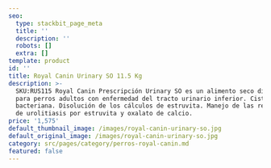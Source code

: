 ```yaml
---
seo:
  type: stackbit_page_meta
  title: ''
  description: ''
  robots: []
  extra: []
template: product
id: ''
title: Royal Canin Urinary SO 11.5 Kg
description: >-
  SKU:RUS115 Royal Canin Prescripción Urinary SO es un alimento seco diseñado
  para perros adultos con enfermedad del tracto urinario inferior. Cistitis
  bacteriana. Disolución de los cálculos de estruvita. Manejo de las recidivas
  de urolitiasis por estruvita y oxalato de calcio.
price: '1,575'
default_thumbnail_image: /images/royal-canin-urinary-so.jpg
default_original_image: /images/royal-canin-urinary-so.jpg
category: src/pages/category/perros-royal-canin.md
featured: false
---
```

